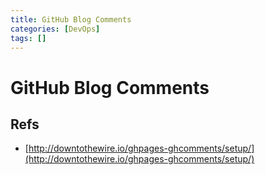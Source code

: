 ```yaml
---
title: GitHub Blog Comments
categories: [DevOps]
tags: []
---
```


# GitHub Blog Comments

## Refs 

- [http://downtothewire.io/ghpages-ghcomments/setup/](http://downtothewire.io/ghpages-ghcomments/setup/)
